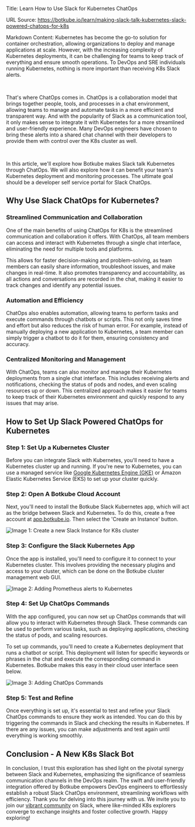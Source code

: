 Title: Learn How to Use Slack for Kubernetes ChatOps

URL Source: https://botkube.io/learn/making-slack-talk-kubernetes-slack-powered-chatops-for-k8s

Markdown Content:
Kubernetes has become the go-to solution for container orchestration, allowing organizations to deploy and manage applications at scale. However, with the increasing complexity of Kubernetes deployments, it can be challenging for teams to keep track of everything and ensure smooth operations. To DevOps and SRE individuals running Kubernetes, nothing is more important than receiving K8s Slack alerts.

‍

That's where ChatOps comes in. ChatOps is a collaboration model that brings together people, tools, and processes in a chat environment, allowing teams to manage and automate tasks in a more efficient and transparent way. And with the popularity of Slack as a communication tool, it only makes sense to integrate it with Kubernetes for a more streamlined and user-friendly experience. Many DevOps engineers have chosen to bring these alerts into a shared chat channel with their developers to provide them with control over the K8s cluster as well.

‍

In this article, we'll explore how Botkube makes Slack talk Kubernetes through ChatOps. We will also explore how it can benefit your team's Kubernetes deployment and monitoring processes. The ultimate goal should be a developer self service portal for Slack ChatOps.

**Why Use Slack ChatOps for Kubernetes?**
-----------------------------------------

### **Streamlined Communication and Collaboration**

One of the main benefits of using ChatOps for K8s is the streamlined communication and collaboration it offers. With ChatOps, all team members can access and interact with Kubernetes through a single chat interface, eliminating the need for multiple tools and platforms.

This allows for faster decision-making and problem-solving, as team members can easily share information, troubleshoot issues, and make changes in real-time. It also promotes transparency and accountability, as all actions and conversations are recorded in the chat, making it easier to track changes and identify any potential issues.

### **Automation and Efficiency**

ChatOps also enables automation, allowing teams to perform tasks and execute commands through chatbots or scripts. This not only saves time and effort but also reduces the risk of human error. For example, instead of manually deploying a new application to Kubernetes, a team member can simply trigger a chatbot to do it for them, ensuring consistency and accuracy.

### **Centralized Monitoring and Management**

With ChatOps, teams can also monitor and manage their Kubernetes deployments from a single chat interface. This includes receiving alerts and notifications, checking the status of pods and nodes, and even scaling resources up or down. This centralized approach makes it easier for teams to keep track of their Kubernetes environment and quickly respond to any issues that may arise.

**How to Set Up Slack Powered ChatOps for Kubernetes**
------------------------------------------------------

### **Step 1: Set Up a Kubernetes Cluster**

Before you can integrate Slack with Kubernetes, you'll need to have a Kubernetes cluster up and running. If you're new to Kubernetes, you can use a managed service like [Google Kubernetes Engine (GKE)](https://cloud.google.com/kubernetes-engine) or Amazon Elastic Kubernetes Service (EKS) to set up your cluster quickly.

### **Step 2: Open A Botkube Cloud Account**

Next, you'll need to install the Botkube Slack Kubernetes app, which will act as the bridge between Slack and Kubernetes. To do this, create a free account at [app.botkube.io](http://docs.google.com/app.botkube.io). Then select the 'Create an Instance' button.

![Image 1: Create a new Slack Instance for K8s cluster](https://assets-global.website-files.com/634fabb21508d6c9db9bc46f/655bb2eb3f0a2c0e4740dc59_7VGa3a5lV6LYmuS74DUTOp8xAdAmOsbWbj5NBsGiWkx8fr7XoP5XmsLmKsLlv3ZOM6_8ebrp_bguWThWb4RvM0u6Nfj_lF-e6MiKe7FqK5PgjkQSEMtbs16Z81jideuD1sdqaI7kUUdZNgieMLmiR27hxzY9QQlNr4dalENTZBXUCtJ6uAXXQUqLXS8Izw.png)

### **Step 3: Configure the Slack Kubernetes App**

Once the app is installed, you'll need to configure it to connect to your Kubernetes cluster. This involves providing the necessary plugins and access to your cluster, which can be done on the Botkube cluster management web GUI.

![Image 2: Adding Prometheus alerts to Kubernetes](https://assets-global.website-files.com/634fabb21508d6c9db9bc46f/655bb2eb4e91433fcda304d7_s8PJ96D0QQC8bPZApPzf3SqM3RUUyBALccY1kOTf1yjTW-R5xmRd10FxaIKtGtC9fpjLj3WJ5FIMt_JRNo_DM9PMERTruFcJ9Ppd6JB4q8OdQXfWZ8l0CqcxOUhxy-O-3qY_ZD0893VnDdiyZb8P_yyrMHytznyMwXqCJAuKolGKAME66JewgxqEzxwL4Q.png)

### **Step 4: Set Up ChatOps Commands**

With the app configured, you can now set up ChatOps commands that will allow you to interact with Kubernetes through Slack. These commands can be used to perform various tasks, such as deploying applications, checking the status of pods, and scaling resources.

To set up commands, you'll need to create a Kubernetes deployment that runs a chatbot or script. This deployment will listen for specific keywords or phrases in the chat and execute the corresponding command in Kubernetes. Botkube makes this easy in their cloud user interface seen below.

![Image 3: Adding ChatOps Commands](https://assets-global.website-files.com/634fabb21508d6c9db9bc46f/655bb2eb58ada6d8c5353bc9_fCRsNS2AUCBZ6K2M-NtCZk7mKySsJs-lGK4IoFOWXYBNSva_zrw2TkWhz9zT0y8rJGcoYmXqbF-henIjKRIb6nx2GgszKKxBn_hQhK3vLLAlujFfkTwUk6PFGiwTACtqrqS6SvY27ZVn1cLGtDQbwMfva6O_MmTLDBPTDdp0Kfj6CcYFJ4lJw8Bg5Na0lQ.png)

### **Step 5: Test and Refine**

Once everything is set up, it's essential to test and refine your Slack ChatOps commands to ensure they work as intended. You can do this by triggering the commands in Slack and checking the results in Kubernetes. If there are any issues, you can make adjustments and test again until everything is working smoothly.

**Conclusion - A New K8s Slack Bot**
------------------------------------

In conclusion, I trust this exploration has shed light on the pivotal synergy between Slack and Kubernetes, emphasizing the significance of seamless communication channels in the DevOps realm. The swift and user-friendly integration offered by Botkube empowers DevOps engineers to effortlessly establish a robust Slack ChatOps environment, streamlining workflows with efficiency. Thank you for delving into this journey with us. We invite you to join our [vibrant community](https://join.botkube.io/) on Slack, where like-minded K8s explorers converge to exchange insights and foster collective growth. Happy exploring!

‍
